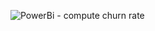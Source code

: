 ![PowerBi - compute churn rate](https://github.com/fereol023/PowerBi-Dashbord-Churn-rate/blob/main/Workflow%20-%20Churn%20rate%20construction.png)
